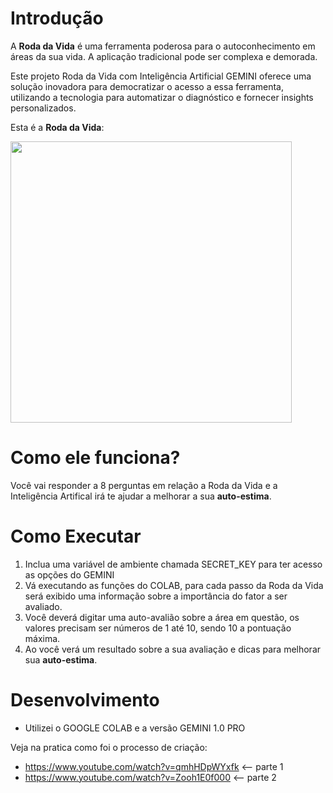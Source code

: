 # Introdução

A **Roda da Vida** é uma ferramenta poderosa para o autoconhecimento em áreas da sua vida. A aplicação tradicional pode ser complexa e demorada.

Este projeto Roda da Vida com Inteligência Artificial GEMINI oferece uma solução inovadora para democratizar o acesso a essa ferramenta, utilizando a tecnologia para automatizar o diagnóstico e fornecer insights personalizados.

Esta é a **Roda da Vida**:

<img src="https://lirp.cdn-website.com/fd353b1c/dms3rep/multi/opt/Roda+Da+Vida-1920w.jpeg" height="450">    

# Como ele funciona?

Você vai responder a 8 perguntas em relação a Roda da Vida e a Inteligência Artifical irá te ajudar a melhorar a sua **auto-estima**.

# Como Executar

1) Inclua uma variável de ambiente chamada SECRET_KEY para ter acesso as opções do GEMINI
2) Vá executando as funções do COLAB, para cada passo da Roda da Vida será exibido uma informação sobre a importância do fator a ser avaliado.
3) Você deverá digitar uma auto-avalião sobre a área em questão, os valores precisam ser números de 1 até 10, sendo 10 a pontuação máxima.
4) Ao você verá um resultado sobre a sua avaliação e dicas para melhorar sua **auto-estima**.

# Desenvolvimento

 - Utilizei o GOOGLE COLAB e a versão GEMINI 1.0 PRO

Veja na pratica como foi o processo de criação:

 - https://www.youtube.com/watch?v=qmhHDpWYxfk <-- parte 1
 - https://www.youtube.com/watch?v=Zooh1E0f000 <-- parte 2
